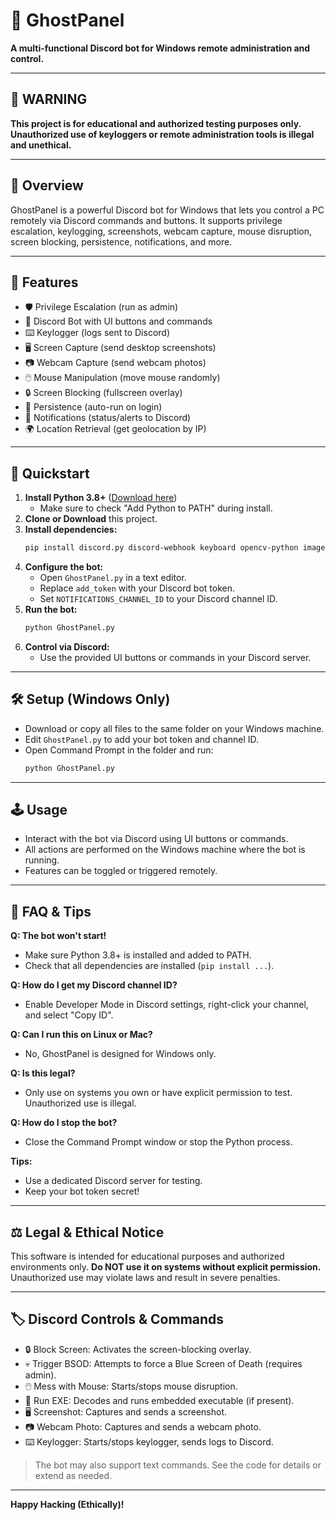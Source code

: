 # 👻 GhostPanel

**A multi-functional Discord bot for Windows remote administration and control.**

---

## 🚨 WARNING

**This project is for educational and authorized testing purposes only. Unauthorized use of keyloggers or remote administration tools is illegal and unethical.**

---

## 🧭 Overview

GhostPanel is a powerful Discord bot for Windows that lets you control a PC remotely via Discord commands and buttons. It supports privilege escalation, keylogging, screenshots, webcam capture, mouse disruption, screen blocking, persistence, notifications, and more.

---

## 🌟 Features

- 🛡️ Privilege Escalation (run as admin)
- 🤖 Discord Bot with UI buttons and commands
- ⌨️ Keylogger (logs sent to Discord)
- 🖥️ Screen Capture (send desktop screenshots)
- 📷 Webcam Capture (send webcam photos)
- 🖱️ Mouse Manipulation (move mouse randomly)
- 🔒 Screen Blocking (fullscreen overlay)
- 📌 Persistence (auto-run on login)
- 🔔 Notifications (status/alerts to Discord)
- 🌍 Location Retrieval (get geolocation by IP)

---

## 🚀 Quickstart

1. **Install Python 3.8+** ([Download here](https://www.python.org/downloads/windows/))
   - Make sure to check "Add Python to PATH" during install.
2. **Clone or Download** this project.
3. **Install dependencies:**
   ```bash
   pip install discord.py discord-webhook keyboard opencv-python imageio pyautogui requests
   ```
4. **Configure the bot:**
   - Open `GhostPanel.py` in a text editor.
   - Replace `add_token` with your Discord bot token.
   - Set `NOTIFICATIONS_CHANNEL_ID` to your Discord channel ID.
5. **Run the bot:**
   ```bash
   python GhostPanel.py
   ```
6. **Control via Discord:**
   - Use the provided UI buttons or commands in your Discord server.

---

## 🛠️ Setup (Windows Only)

- Download or copy all files to the same folder on your Windows machine.
- Edit `GhostPanel.py` to add your bot token and channel ID.
- Open Command Prompt in the folder and run:
  ```bash
  python GhostPanel.py
  ```

---

## 🕹️ Usage

- Interact with the bot via Discord using UI buttons or commands.
- All actions are performed on the Windows machine where the bot is running.
- Features can be toggled or triggered remotely.

---

## 📝 FAQ & Tips

**Q: The bot won't start!**
- Make sure Python 3.8+ is installed and added to PATH.
- Check that all dependencies are installed (`pip install ...`).

**Q: How do I get my Discord channel ID?**
- Enable Developer Mode in Discord settings, right-click your channel, and select "Copy ID".

**Q: Can I run this on Linux or Mac?**
- No, GhostPanel is designed for Windows only.

**Q: Is this legal?**
- Only use on systems you own or have explicit permission to test. Unauthorized use is illegal.

**Q: How do I stop the bot?**
- Close the Command Prompt window or stop the Python process.

**Tips:**
- Use a dedicated Discord server for testing.
- Keep your bot token secret!

---

## ⚖️ Legal & Ethical Notice

This software is intended for educational purposes and authorized environments only. **Do NOT use it on systems without explicit permission.** Unauthorized use may violate laws and result in severe penalties.

---

## 🏷️ Discord Controls & Commands

- 🔒 Block Screen: Activates the screen-blocking overlay.
- 💀 Trigger BSOD: Attempts to force a Blue Screen of Death (requires admin).
- 🖱️ Mess with Mouse: Starts/stops mouse disruption.
- 🦠 Run EXE: Decodes and runs embedded executable (if present).
- 🖥️ Screenshot: Captures and sends a screenshot.
- 📷 Webcam Photo: Captures and sends a webcam photo.
- ⌨️ Keylogger: Starts/stops keylogger, sends logs to Discord.

> The bot may also support text commands. See the code for details or extend as needed.

---

**Happy Hacking (Ethically)!**
